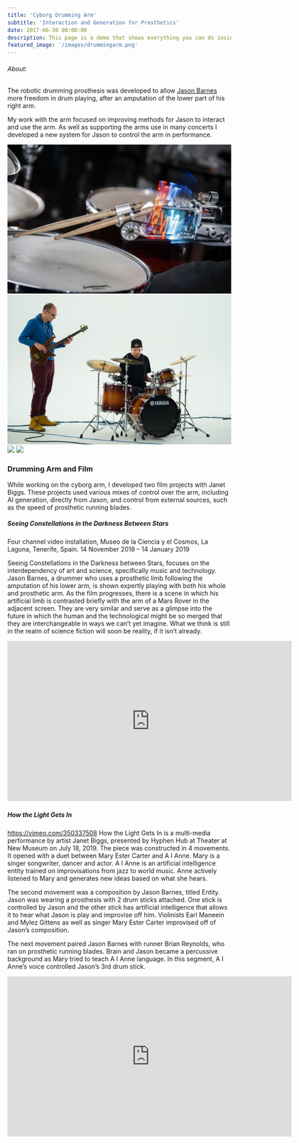 ```yaml
---
title: 'Cyborg Drumming Arm'
subtitle: 'Interaction and Generation for Prosthetics'
date: 2017-06-30 00:00:00
description: This page is a demo that shows everything you can do inside portfolio and blog posts.
featured_image: '/images/drummingarm.png'
---
```

###### About:
The robotic drumming prosthesis was developed to allow [Jason Barnes](https://drummagazine.com/meet-jason-barnes-the-worlds-first-cyborg-drummer/) more freedom in drum playing, after an amputation of the lower part of his right arm.

My work with the arm focused on improving methods for Jason to interact and use the arm. As well as supporting the arms use in many concerts I developed a new system for Jason to control the arm in performance.

<div class="gallery" data-columns="4">
	<img src="/images/drummingarm.png">
	<img src="/images/jason.jpeg">
  	<img src="/images/jason3.jpg">
 	<img src="/images/jason4.jpg">
</div>

### Drumming Arm and Film
While working on the cyborg arm, I developed two film projects with Janet Biggs. These projects used various mixes of control over the arm, including AI generation, directly from Jason, and control from external sources, such as the speed of prosthetic running blades.

##### Seeing Constellations in the Darkness Between Stars
Four channel video installation, Museo de la Ciencia y el Cosmos, La Laguna, Tenerife, Spain.
14 November 2018 – 14 January 2019

Seeing Constellations in the Darkness between Stars, focuses on the interdependency of art and science, specifically music and technology. Jason Barnes, a drummer who uses a prosthetic limb following the amputation of his lower arm, is shown expertly playing with both his whole and prosthetic arm. As the film progresses, there is a scene in which his artificial limb is contrasted briefly with the arm of a Mars Rover in the adjacent screen. They are very similar and serve as a glimpse into the future in which the human and the technological might be so merged that they are interchangeable in ways we can’t yet imagine. What we think is still in the realm of science fiction will soon be reality, if it isn’t already.

<iframe src="https://player.vimeo.com/video/306159652?title=0&byline=0" width="640" height="360" frameborder="0" allow="autoplay; fullscreen" allowfullscreen></iframe>

##### How the Light Gets In
https://vimeo.com/350337508
How the Light Gets In is a multi-media performance by artist Janet Biggs, presented by Hyphen Hub at Theater at New Museum on July 18, 2019.
The piece was constructed in 4 movements.
It opened with a duet between Mary Ester Carter and A I Anne. Mary is a singer songwriter, dancer and actor. A I Anne is an artificial intelligence entity trained on improvisations from jazz to world music. Anne actively listened to Mary and generates new ideas based on what she hears.

The second movement was a composition by Jason Barnes, titled Entity. Jason was wearing a prosthesis with 2 drum sticks attached. One stick is controlled by Jason and the other stick has artificial intelligence that allows it to hear what Jason is play and improvise off him.
Violinists Earl Maneein and Mylez Gittens as well as singer Mary Ester Carter improvised off of Jason’s composition.

The next movement paired Jason Barnes with runner Brian Reynolds, who ran on prosthetic running blades. Brain and Jason became a percussive background as Mary tried to teach A I Anne language.
In this segment, A I Anne’s voice controlled Jason’s 3rd drum stick.

<iframe src="https://player.vimeo.com/video/350337508?title=0&byline=0" width="640" height="360" frameborder="0" allow="autoplay; fullscreen" allowfullscreen></iframe>
